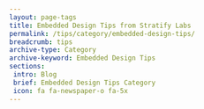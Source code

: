 ```yaml
---
layout: page-tags
title: Embedded Design Tips from Stratify Labs
permalink: /tips/category/embedded-design-tips/
breadcrumb: tips
archive-type: Category
archive-keyword: Embedded Design Tips
sections:
 intro: Blog
 brief: Embedded Design Tips Category
 icon: fa fa-newspaper-o fa-5x
---
```

